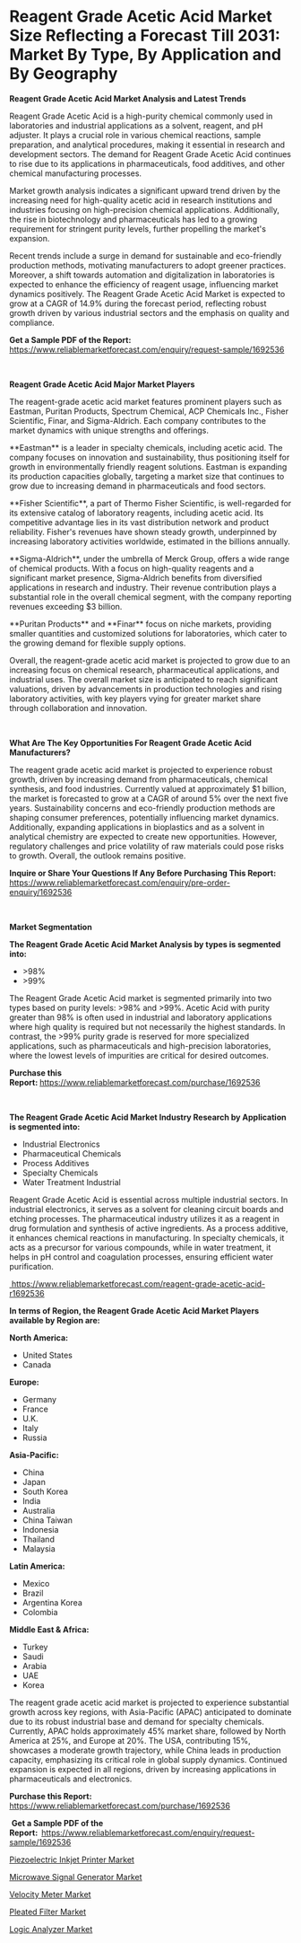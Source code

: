 <p><h1>Reagent Grade Acetic Acid Market Size Reflecting a Forecast Till 2031: Market By Type, By Application and By Geography</h1></p><p><strong>Reagent Grade Acetic Acid Market Analysis and Latest Trends</strong></p>
<p><p>Reagent Grade Acetic Acid is a high-purity chemical commonly used in laboratories and industrial applications as a solvent, reagent, and pH adjuster. It plays a crucial role in various chemical reactions, sample preparation, and analytical procedures, making it essential in research and development sectors. The demand for Reagent Grade Acetic Acid continues to rise due to its applications in pharmaceuticals, food additives, and other chemical manufacturing processes.</p><p>Market growth analysis indicates a significant upward trend driven by the increasing need for high-quality acetic acid in research institutions and industries focusing on high-precision chemical applications. Additionally, the rise in biotechnology and pharmaceuticals has led to a growing requirement for stringent purity levels, further propelling the market's expansion. </p><p>Recent trends include a surge in demand for sustainable and eco-friendly production methods, motivating manufacturers to adopt greener practices. Moreover, a shift towards automation and digitalization in laboratories is expected to enhance the efficiency of reagent usage, influencing market dynamics positively. The Reagent Grade Acetic Acid Market is expected to grow at a CAGR of 14.9% during the forecast period, reflecting robust growth driven by various industrial sectors and the emphasis on quality and compliance.</p></p>
<p><strong>Get a Sample PDF of the Report:&nbsp;</strong> <a href="https://www.reliablemarketforecast.com/enquiry/request-sample/1692536?utm_campaign=1771&utm_medium=2&utm_source=Github&utm_content=ia&utm_term=20102024&utm_id=reagent-grade-acetic-acid">https://www.reliablemarketforecast.com/enquiry/request-sample/1692536</a></p>
<p>&nbsp;</p>
<p><strong>Reagent Grade Acetic Acid Major Market Players</strong></p>
<p><p>The reagent-grade acetic acid market features prominent players such as Eastman, Puritan Products, Spectrum Chemical, ACP Chemicals Inc., Fisher Scientific, Finar, and Sigma-Aldrich. Each company contributes to the market dynamics with unique strengths and offerings.</p><p>**Eastman** is a leader in specialty chemicals, including acetic acid. The company focuses on innovation and sustainability, thus positioning itself for growth in environmentally friendly reagent solutions. Eastman is expanding its production capacities globally, targeting a market size that continues to grow due to increasing demand in pharmaceuticals and food sectors.</p><p>**Fisher Scientific**, a part of Thermo Fisher Scientific, is well-regarded for its extensive catalog of laboratory reagents, including acetic acid. Its competitive advantage lies in its vast distribution network and product reliability. Fisher's revenues have shown steady growth, underpinned by increasing laboratory activities worldwide, estimated in the billions annually.</p><p>**Sigma-Aldrich**, under the umbrella of Merck Group, offers a wide range of chemical products. With a focus on high-quality reagents and a significant market presence, Sigma-Aldrich benefits from diversified applications in research and industry. Their revenue contribution plays a substantial role in the overall chemical segment, with the company reporting revenues exceeding $3 billion.</p><p>**Puritan Products** and **Finar** focus on niche markets, providing smaller quantities and customized solutions for laboratories, which cater to the growing demand for flexible supply options.</p><p>Overall, the reagent-grade acetic acid market is projected to grow due to an increasing focus on chemical research, pharmaceutical applications, and industrial uses. The overall market size is anticipated to reach significant valuations, driven by advancements in production technologies and rising laboratory activities, with key players vying for greater market share through collaboration and innovation.</p></p>
<p>&nbsp;</p>
<p><strong>What Are The Key Opportunities For Reagent Grade Acetic Acid Manufacturers?</strong></p>
<p><p>The reagent grade acetic acid market is projected to experience robust growth, driven by increasing demand from pharmaceuticals, chemical synthesis, and food industries. Currently valued at approximately $1 billion, the market is forecasted to grow at a CAGR of around 5% over the next five years. Sustainability concerns and eco-friendly production methods are shaping consumer preferences, potentially influencing market dynamics. Additionally, expanding applications in bioplastics and as a solvent in analytical chemistry are expected to create new opportunities. However, regulatory challenges and price volatility of raw materials could pose risks to growth. Overall, the outlook remains positive.</p></p>
<p><strong>Inquire or Share Your Questions If Any Before Purchasing This Report:</strong> <a href="https://www.reliablemarketforecast.com/enquiry/pre-order-enquiry/1692536?utm_campaign=1771&utm_medium=2&utm_source=Github&utm_content=ia&utm_term=20102024&utm_id=reagent-grade-acetic-acid">https://www.reliablemarketforecast.com/enquiry/pre-order-enquiry/1692536</a></p>
<p>&nbsp;</p>
<p><strong>Market Segmentation</strong></p>
<p><strong>The Reagent Grade Acetic Acid Market Analysis by types is segmented into:</strong></p>
<p><ul><li>>98%</li><li>>99%</li></ul></p>
<p><p>The Reagent Grade Acetic Acid market is segmented primarily into two types based on purity levels: >98% and >99%. Acetic Acid with purity greater than 98% is often used in industrial and laboratory applications where high quality is required but not necessarily the highest standards. In contrast, the >99% purity grade is reserved for more specialized applications, such as pharmaceuticals and high-precision laboratories, where the lowest levels of impurities are critical for desired outcomes.</p></p>
<p><strong>Purchase this Report:&nbsp;</strong><a href="https://www.reliablemarketforecast.com/purchase/1692536?utm_campaign=1771&utm_medium=2&utm_source=Github&utm_content=ia&utm_term=20102024&utm_id=reagent-grade-acetic-acid">https://www.reliablemarketforecast.com/purchase/1692536</a></p>
<p>&nbsp;</p>
<p><strong>The Reagent Grade Acetic Acid Market Industry Research by Application is segmented into:</strong></p>
<p><ul><li>Industrial Electronics</li><li>Pharmaceutical Chemicals</li><li>Process Additives</li><li>Specialty Chemicals</li><li>Water Treatment Industrial</li></ul></p>
<p><p>Reagent Grade Acetic Acid is essential across multiple industrial sectors. In industrial electronics, it serves as a solvent for cleaning circuit boards and etching processes. The pharmaceutical industry utilizes it as a reagent in drug formulation and synthesis of active ingredients. As a process additive, it enhances chemical reactions in manufacturing. In specialty chemicals, it acts as a precursor for various compounds, while in water treatment, it helps in pH control and coagulation processes, ensuring efficient water purification.</p></p>
<p><a href="https://www.reliablemarketforecast.com/reagent-grade-acetic-acid-r1692536?utm_campaign=1771&utm_medium=2&utm_source=Github&utm_content=ia&utm_term=20102024&utm_id=reagent-grade-acetic-acid">&nbsp;https://www.reliablemarketforecast.com/reagent-grade-acetic-acid-r1692536</a></p>
<p><strong>In terms of Region, the Reagent Grade Acetic Acid Market Players available by Region are:</strong></p>
<p>
    <p> <strong> North America: </strong>
        <ul>
            <li>United States</li>
            <li>Canada</li>
        </ul>
        </p> 
    <p> <strong> Europe: </strong>
        <ul>
            <li>Germany</li>
            <li>France</li>
            <li>U.K.</li>
            <li>Italy</li>
            <li>Russia</li>
        </ul>
        </p> 
    <p> <strong> Asia-Pacific: </strong>
        <ul>
            <li>China</li>
            <li>Japan</li>
            <li>South Korea</li>
            <li>India</li>
            <li>Australia</li>
            <li>China Taiwan</li>
            <li>Indonesia</li>
            <li>Thailand</li>
            <li>Malaysia</li>
        </ul>
        </p> 
    <p> <strong> Latin America: </strong>
        <ul>
            <li>Mexico</li>
            <li>Brazil</li>
            <li>Argentina Korea</li>
            <li>Colombia</li>
        </ul>
        </p> 
    <p> <strong> Middle East & Africa: </strong>
        <ul>
            <li>Turkey</li>
            <li>Saudi</li>
            <li>Arabia</li>
            <li>UAE</li>
            <li>Korea</li>
        </ul>
    </p>
    </p>
<p><p>The reagent grade acetic acid market is projected to experience substantial growth across key regions, with Asia-Pacific (APAC) anticipated to dominate due to its robust industrial base and demand for specialty chemicals. Currently, APAC holds approximately 45% market share, followed by North America at 25%, and Europe at 20%. The USA, contributing 15%, showcases a moderate growth trajectory, while China leads in production capacity, emphasizing its critical role in global supply dynamics. Continued expansion is expected in all regions, driven by increasing applications in pharmaceuticals and electronics.</p></p>
<p><strong>Purchase this Report: </strong><a href="https://www.reliablemarketforecast.com/purchase/1692536?utm_campaign=1771&utm_medium=2&utm_source=Github&utm_content=ia&utm_term=20102024&utm_id=reagent-grade-acetic-acid">https://www.reliablemarketforecast.com/purchase/1692536</a></p>
<p>&nbsp;<strong>Get a Sample PDF of the Report:&nbsp;&nbsp;</strong><a href="https://www.reliablemarketforecast.com/enquiry/request-sample/1692536?utm_campaign=1771&utm_medium=2&utm_source=Github&utm_content=ia&utm_term=20102024&utm_id=reagent-grade-acetic-acid">https://www.reliablemarketforecast.com/enquiry/request-sample/1692536</a></p>
<p><strong></strong></p>
<p><p><a href="https://www.linkedin.com/pulse/piezoelectric-inkjet-printer-market-evolution-future-outlook-ri4jc?utm_campaign=1771&utm_medium=2&utm_source=Github&utm_content=ia&utm_term=20102024&utm_id=reagent-grade-acetic-acid">Piezoelectric Inkjet Printer Market</a></p><p><a href="https://www.linkedin.com/pulse/emerging-microwave-signal-generator-market-opportunities-analysis-vlquc?utm_campaign=1771&utm_medium=2&utm_source=Github&utm_content=ia&utm_term=20102024&utm_id=reagent-grade-acetic-acid">Microwave Signal Generator Market</a></p><p><a href="https://www.linkedin.com/pulse/velocity-meter-market-size-share-analysis-growth-trends-forecasts-yhihc?utm_campaign=1771&utm_medium=2&utm_source=Github&utm_content=ia&utm_term=20102024&utm_id=reagent-grade-acetic-acid">Velocity Meter Market</a></p><p><a href="https://www.linkedin.com/pulse/pleated-filter-industry-sector-new-technologies-market-impact-ajd4c?utm_campaign=1771&utm_medium=2&utm_source=Github&utm_content=ia&utm_term=20102024&utm_id=reagent-grade-acetic-acid">Pleated Filter Market</a></p><p><a href="https://www.linkedin.com/pulse/logic-analyzer-market-research-report-forecast-growth-prospects-ykc2c?utm_campaign=1771&utm_medium=2&utm_source=Github&utm_content=ia&utm_term=20102024&utm_id=reagent-grade-acetic-acid">Logic Analyzer Market</a></p></p>